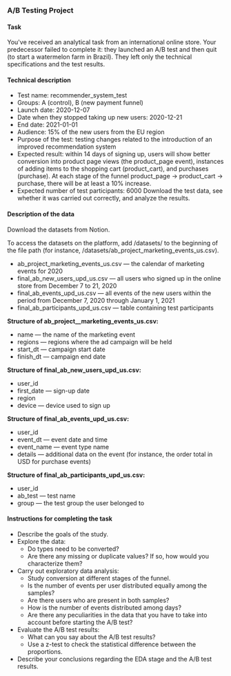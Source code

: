 ### A/B Testing Project

#### Task
You've received an analytical task from an international online store. Your predecessor failed to complete it: they launched an A/B test and then quit (to start a watermelon farm in Brazil). They left only the technical specifications and the test results.

#### Technical description
- Test name: recommender_system_test
- Groups: А (control), B (new payment funnel)
- Launch date: 2020-12-07
- Date when they stopped taking up new users: 2020-12-21
- End date: 2021-01-01
- Audience: 15% of the new users from the EU region
- Purpose of the test: testing changes related to the introduction of an improved recommendation system
- Expected result: within 14 days of signing up, users will show better conversion into product page views (the product_page event), instances of adding items to the shopping cart (product_cart), and purchases (purchase). At each stage of the funnel product_page → product_cart → purchase, there will be at least a 10% increase.
- Expected number of test participants: 6000
Download the test data, see whether it was carried out correctly, and analyze the results.

#### Description of the data

Download the datasets from Notion.

To access the datasets on the platform, add /datasets/ to the beginning of the file path (for instance, /datasets/ab_project_marketing_events_us.csv).

- ab_project_marketing_events_us.csv — the calendar of marketing events for 2020
- final_ab_new_users_upd_us.csv — all users who signed up in the online store from December 7 to 21, 2020
- final_ab_events_upd_us.csv — all events of the new users within the period from December 7, 2020 through January 1, 2021
- final_ab_participants_upd_us.csv — table containing test participants

**Structure of ab_project__marketing_events_us.csv:**
- name — the name of the marketing event
- regions — regions where the ad campaign will be held
- start_dt — campaign start date
- finish_dt — campaign end date

**Structure of final_ab_new_users_upd_us.csv:**
- user_id
- first_date — sign-up date
- region
- device — device used to sign up

**Structure of final_ab_events_upd_us.csv:**
- user_id
- event_dt — event date and time
- event_name — event type name
- details — additional data on the event (for instance, the order total in USD for purchase events)

**Structure of final_ab_participants_upd_us.csv:**
- user_id
- ab_test — test name
- group — the test group the user belonged to


#### Instructions for completing the task
- Describe the goals of the study.
- Explore the data:
  - Do types need to be converted?
  - Are there any missing or duplicate values? If so, how would you characterize them?
- Carry out exploratory data analysis:
  - Study conversion at different stages of the funnel.
  - Is the number of events per user distributed equally among the samples?
  - Are there users who are present in both samples?
  - How is the number of events distributed among days?
  - Are there any peculiarities in the data that you have to take into account before starting the A/B test?
- Evaluate the A/B test results:
  - What can you say about the A/B test results?
  - Use a z-test to check the statistical difference between the proportions.
- Describe your conclusions regarding the EDA stage and the A/B test results.
